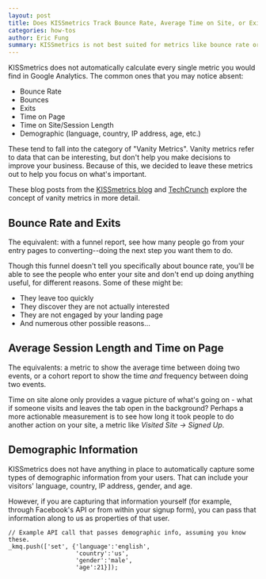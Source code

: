 ```yaml
---
layout: post
title: Does KISSmetrics Track Bounce Rate, Average Time on Site, or Exits?
categories: how-tos
author: Eric Fung
summary: KISSmetrics is not best suited for metrics like bounce rate or average time on site.
---
```

KISSmetrics does not automatically calculate every single metric you would find in Google Analytics. The common ones that you may notice absent:

* Bounce Rate
* Bounces
* Exits
* Time on Page
* Time on Site/Session Length
* Demographic (language, country, IP address, age, etc.)

These tend to fall into the category of "Vanity Metrics". Vanity metrics refer to data that can be interesting, but don't help you make decisions to improve your business. Because of this, we decided to leave these metrics out to help you focus on what's important.

These blog posts from the [KISSmetrics blog][vanity-km] and [TechCrunch][vanity-tc] explore the concept of vanity metrics in more detail.

## Bounce Rate and Exits

The equivalent: with a funnel report, see how many people go from your entry pages to converting--doing the next step you want them to do.

Though this funnel doesn't tell you specifically about bounce rate, you'll be able to see the people who enter your site and don't end up doing anything useful, for different reasons. Some of these might be:

- They leave too quickly
- They discover they are not actually interested
- They are not engaged by your landing page
- And numerous other possible reasons…

## Average Session Length and Time on Page

The equivalents: a metric to show the average time between doing two events, or a cohort report to show the time *and* frequency between doing two events.

Time on site alone only provides a vague picture of what's going on - what if someone visits and leaves the tab open in the background? Perhaps a more actionable measurement is to see how long it took people to do another action on your site, a metric like *Visited Site -> Signed Up*.

## Demographic Information

KISSmetrics does not have anything in place to automatically capture some types of demographic information from your users. That can include your visitors' language, country, IP address, gender, and age.

However, if you are capturing that information yourself (for example, through Facebook's API or from within your signup form), you can pass that information along to us as properties of that user.

    // Example API call that passes demographic info, assuming you know these.
    _kmq.push(['set', {'language':'english',
                       'country':'us',
                       'gender':'male',
                       'age':21}]);

[vanity-km]: http://blog.kissmetrics.com/vainest-metrics/
[vanity-tc]: http://techcrunch.com/2011/07/30/vanity-metrics/